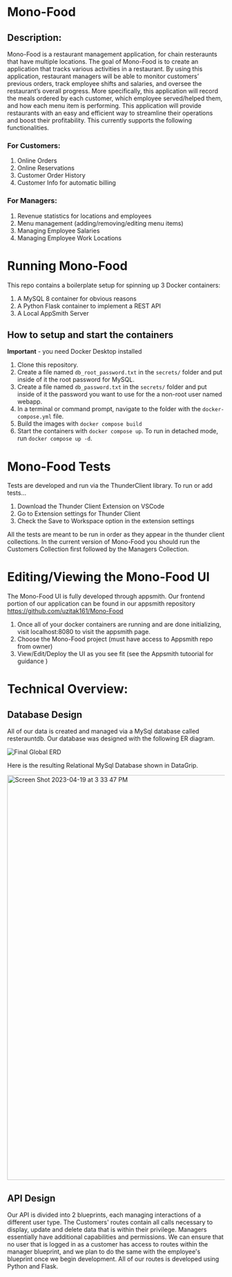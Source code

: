 # Mono-Food

## Description:

Mono-Food is a restaurant management application, for chain resteraunts that have multiple locations. The goal of Mono-Food is to create an application that tracks various activities in a restaurant. By using this application, restaurant managers will be able to monitor customers’ previous orders, track employee shifts and salaries, and oversee the restaurant’s overall progress. More specifically, this application will record the meals ordered by each customer, which employee served/helped them, and how each menu item is performing. This application will provide restaurants with an easy and efficient way to streamline their operations and boost their profitability. This currently supports the following functionalities.

### For Customers:

1. Online Orders
2. Online Reservations
3. Customer Order History
4. Customer Info for automatic billing


### For Managers:

1. Revenue statistics for locations and employees
2. Menu management (adding/removing/editing menu items)
3. Managing Employee Salaries
4. Managing Employee Work Locations

# Running Mono-Food

This repo contains a boilerplate setup for spinning up 3 Docker containers: 
1. A MySQL 8 container for obvious reasons
1. A Python Flask container to implement a REST API
1. A Local AppSmith Server

## How to setup and start the containers
**Important** - you need Docker Desktop installed

1. Clone this repository.  
1. Create a file named `db_root_password.txt` in the `secrets/` folder and put inside of it the root password for MySQL. 
1. Create a file named `db_password.txt` in the `secrets/` folder and put inside of it the password you want to use for the a non-root user named webapp. 
1. In a terminal or command prompt, navigate to the folder with the `docker-compose.yml` file.  
1. Build the images with `docker compose build`
1. Start the containers with `docker compose up`.  To run in detached mode, run `docker compose up -d`. 

# Mono-Food Tests

Tests are developed and run via the ThunderClient library. To run or add tests...

1. Download the Thunder Client Extension on VSCode
2. Go to Extension settings for Thunder Client 
3. Check the Save to Workspace option in the extension settings

All the tests are meant to be run in order as they appear in the thunder client collections. In the current version of Mono-Food you should run the Customers Collection first followed by the Managers Collection.

# Editing/Viewing the Mono-Food UI

The Mono-Food UI is fully developed through appsmith. Our frontend portion of our application can be found in our appsmith repository https://github.com/uzitak161/Mono-Food 

1. Once all of your docker containers are running and are done initializing, visit localhost:8080 to visit the appsmith page. 
2. Choose the Mono-Food project (must have access to Appsmith repo from owner)
3. View/Edit/Deploy the UI as you see fit (see the Appsmith tutoorial for guidance )


# Technical Overview:


## Database Design

All of our data is created and managed via a MySql database called resterauntdb. Our database was designed with the following ER diagram. 


![Final Global ERD](https://user-images.githubusercontent.com/77938678/233180416-5dbfa346-05c6-4bad-88a7-b390ab35be6f.jpg)


Here is the resulting Relational MySql Database shown in DataGrip.

<img width="936" alt="Screen Shot 2023-04-19 at 3 33 47 PM" src="https://user-images.githubusercontent.com/77938678/233180969-1d5f4462-517a-4fa3-9b7e-d5876c5fd479.png">


## API Design

Our API is divided into 2 blueprints, each managing interactions of a different user type. The Customers' routes contain all calls necessary to display, update and delete data that is within their privilege. Managers essentially have additional capabilities and permissions. We can ensure that no user that is logged in as a customer has access to routes within the manager blueprint, and we plan to do the same with the employee's blueprint once we begin development. All of our routes is developed using Python and Flask.
